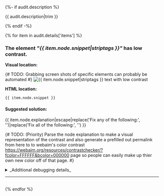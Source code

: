 {%- if audit.description %}

{{ audit.description|trim }}

{% endif -%}

{% for item in audit.details['items'] %}

### The element _"{{ item.node.snippet|striptags }}"_ has low contrast.

__Visual location:__

{# TODO: Grabbing screen shots of specific elements can probably be automated #}
![{{ item.node.snippet|striptags }} text with low contrast](https://via.placeholder.com/150x50)

__HTML location:__

```html
{{ item.node.snippet }}
```

#### Suggested solution:
{{ item.node.explanation|escape|replace('Fix any of the following:', '')|replace('Fix all of the following:', '') }}

{# TODO: (Priority) Parse the node explanation to make a visual representation of the contrast and also generate a prefilled out permalink from here to to webaim's color contrast https://webaim.org/resources/contrastchecker/?fcolor=FFFFFF&bcolor=000000 page so people can easily make up thier own new color off of that page. #}

<details>
<summary>_Additional debugging details_</summary>
Selector:<br>
<code>{{ item.node.path }}</code>

Path:<br>
<code>{{ item.node.selector }}</code>

More detailed explanation:<br>
{{ item.node.explanation|escape|replace('  ', '<br>') }}
</details>

<hr>

<br>
{% endfor %}
